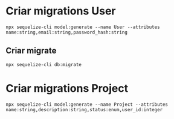 # Criar migrations User
    npx sequelize-cli model:generate --name User --attributes name:string,email:string,password_hash:string

## Criar migrate
    npx sequelize-cli db:migrate

# Criar migrations Project
    npx sequelize-cli model:generate --name Project --attributes name:string,description:string,status:enum,user_id:integer
    
